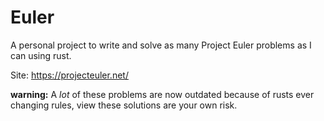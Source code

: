 Euler
=====
A personal project to write and solve as many Project Euler
problems as I can using rust. 

Site: https://projecteuler.net/

**warning:** A *lot* of these problems are now outdated because of rusts ever changing rules, view 
these solutions are your own risk.
